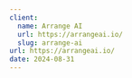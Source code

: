 ```yaml
---
client:
  name: Arrange AI
  url: https://arrangeai.io/
  slug: arrange-ai
url: https://arrangeai.io/
date: 2024-08-31
---
```

